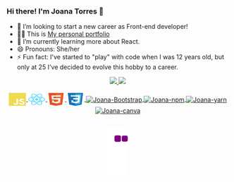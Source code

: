 ### Hi there! I'm Joana Torres 👋

- 🔭 I’m looking to start a new career as Front-end developer!
- 👩‍💻 This is <a href="https://cranky-poincare-a3701c.netlify.app/" target="_blank">My personal portfolio</a>
- 🌱 I’m currently learning more about React.
- 😄 Pronouns: She/her
- ⚡ Fun fact: I've started to "play" with code when I was 12 years old, but only at 25 I've decided to evolve this hobby to a career.


<div align="center">
  <a href="https://github.com/joanatorres96" />
  <img height="160em" src="https://github-readme-stats.vercel.app/api?username=joanatorres96&show_icons=true&theme=dracula&include_all_commits=true&count_private=true"/>
  <img height="160em" src="https://github-readme-stats.vercel.app/api/top-langs/?username=joanatorres96&layout=compact&langs_count=7&theme=dracula"/>
</div>
    
<div align="center">
  <br />
  <img align="center" alt="Joana-Js" height="30" width="40" src="https://raw.githubusercontent.com/devicons/devicon/master/icons/javascript/javascript-plain.svg" />
  <img align="center" alt="Joana-React" height="30" width="40" src="https://raw.githubusercontent.com/devicons/devicon/master/icons/react/react-original.svg" />
  <img align="center" alt="Joana-HTML" height="30" width="40" src="https://raw.githubusercontent.com/devicons/devicon/master/icons/html5/html5-original.svg" />
  <img align="center" alt="Joana-CSS" height="30" width="40" src="https://raw.githubusercontent.com/devicons/devicon/master/icons/css3/css3-original.svg" />
  <img align="center" alt="Joana-Bootstrap" height="30" width="40"src="https://cdn.jsdelivr.net/gh/devicons/devicon/icons/bootstrap/bootstrap-original.svg" />
  <img align="center" alt="Joana-npm" height="30" width="40" src="https://cdn.jsdelivr.net/gh/devicons/devicon/icons/npm/npm-original-wordmark.svg" />
  <img align="center" alt="Joana-yarn" height="30" width="40" src="https://cdn.jsdelivr.net/gh/devicons/devicon/icons/yarn/yarn-original.svg" />
  <img align="center" alt="Joana-canva" height="30" width="40" src="https://cdn.jsdelivr.net/gh/devicons/devicon/icons/canva/canva-original.svg" />
  <br />
  <br />
    
</div>

<div align="center">
  
 ![snake gif](https://github.com/joanatorres96/joanatorres96/blob/output/github-contribution-grid-snake.gif)
  
  </div>





